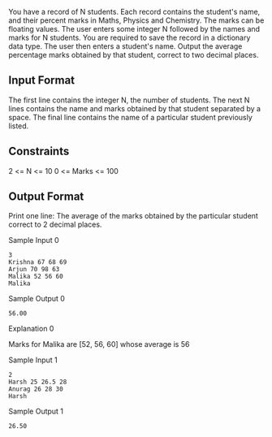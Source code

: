You have a record of N students. Each record contains the student's name, and their percent marks in Maths, Physics and Chemistry. The marks can be floating values. The user enters some integer N followed by the names and marks for N students. You are required to save the record in a dictionary data type. The user then enters a student's name. Output the average percentage marks obtained by that student, correct to two decimal places.

## Input Format

The first line contains the integer N, the number of students. The next N lines contains the name and marks obtained by that student separated by a space. The final line contains the name of a particular student previously listed.

## Constraints

2 <= N <= 10
0 <= Marks <= 100

## Output Format

Print one line: The average of the marks obtained by the particular student correct to 2 decimal places.

Sample Input 0
```
3
Krishna 67 68 69
Arjun 70 98 63
Malika 52 56 60
Malika
```
Sample Output 0
```
56.00
```
Explanation 0

Marks for Malika are [52, 56, 60] whose average is 56

Sample Input 1
```
2
Harsh 25 26.5 28
Anurag 26 28 30
Harsh
```
Sample Output 1
```
26.50
```
